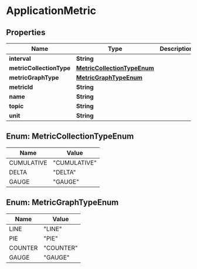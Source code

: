 
# ApplicationMetric

## Properties
Name | Type | Description | Notes
------------ | ------------- | ------------- | -------------
**interval** | **String** |  |  [optional]
**metricCollectionType** | [**MetricCollectionTypeEnum**](#MetricCollectionTypeEnum) |  |  [optional]
**metricGraphType** | [**MetricGraphTypeEnum**](#MetricGraphTypeEnum) |  |  [optional]
**metricId** | **String** |  |  [optional]
**name** | **String** |  |  [optional]
**topic** | **String** |  |  [optional]
**unit** | **String** |  |  [optional]


<a name="MetricCollectionTypeEnum"></a>
## Enum: MetricCollectionTypeEnum
Name | Value
---- | -----
CUMULATIVE | &quot;CUMULATIVE&quot;
DELTA | &quot;DELTA&quot;
GAUGE | &quot;GAUGE&quot;


<a name="MetricGraphTypeEnum"></a>
## Enum: MetricGraphTypeEnum
Name | Value
---- | -----
LINE | &quot;LINE&quot;
PIE | &quot;PIE&quot;
COUNTER | &quot;COUNTER&quot;
GAUGE | &quot;GAUGE&quot;



